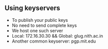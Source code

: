 Using keyservers
----------------

* To publish your public keys
* No need to send complete keys
* We host one such server
* Local: 172.16.30.30 && Global: glug.nith.ac.in
* Another common keyserver: pgp.mit.edu
